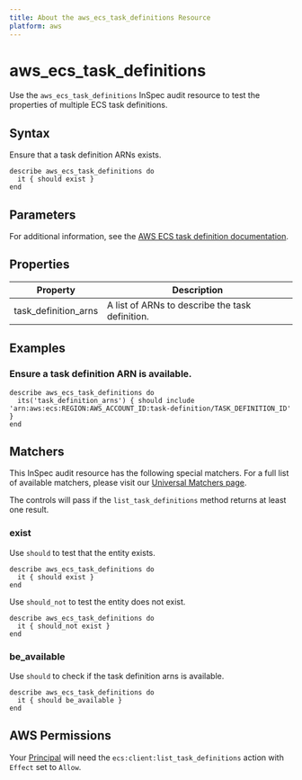 ```yaml
---
title: About the aws_ecs_task_definitions Resource
platform: aws
---
```


# aws\_ecs\_task\_definitions

Use the `aws_ecs_task_definitions` InSpec audit resource to test the properties of multiple ECS task definitions.

## Syntax

Ensure that a task definition ARNs exists.

    describe aws_ecs_task_definitions do
      it { should exist }
    end

## Parameters

For additional information, see the [AWS ECS task definition documentation](https://docs.aws.amazon.com/AWSCloudFormation/latest/UserGuide/aws-resource-ecs-taskdefinition.html).

## Properties

| Property | Description|
| --- | --- |
| task_definition_arns | A list of ARNs to describe the task definition. |

## Examples

### Ensure a task definition ARN is available.

    describe aws_ecs_task_definitions do
      its('task_definition_arns') { should include 'arn:aws:ecs:REGION:AWS_ACCOUNT_ID:task-definition/TASK_DEFINITION_ID' }
    end

## Matchers

This InSpec audit resource has the following special matchers. For a full list of available matchers, please visit our [Universal Matchers page](https://www.inspec.io/docs/reference/matchers/).

The controls will pass if the `list_task_definitions` method returns at least one result.

### exist

Use `should` to test that the entity exists.

    describe aws_ecs_task_definitions do
      it { should exist }
    end

Use `should_not` to test the entity does not exist.

    describe aws_ecs_task_definitions do
      it { should_not exist }
    end

### be_available

Use `should` to check if the task definition arns is available.

    describe aws_ecs_task_definitions do
      it { should be_available }
    end

## AWS Permissions

Your [Principal](https://docs.aws.amazon.com/IAM/latest/UserGuide/intro-structure.html#intro-structure-principal) will need the `ecs:client:list_task_definitions` action with `Effect` set to `Allow`.

